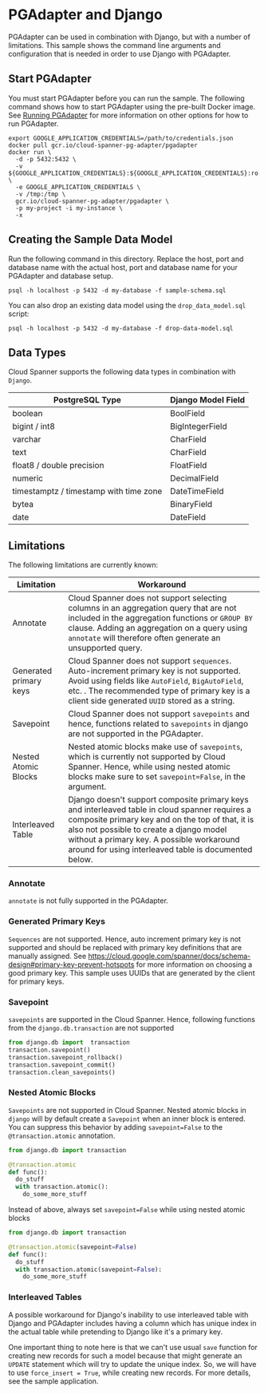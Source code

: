 # PGAdapter and Django

PGAdapter can be used in combination with Django, but with a number of limitations. This sample
shows the command line arguments and configuration that is needed in order to use Django with
PGAdapter.

## Start PGAdapter
You must start PGAdapter before you can run the sample. The following command shows how to start PGAdapter using the
pre-built Docker image. See [Running PGAdapter](../../../README.md#usage) for more information on other options for how
to run PGAdapter.

```shell
export GOOGLE_APPLICATION_CREDENTIALS=/path/to/credentials.json
docker pull gcr.io/cloud-spanner-pg-adapter/pgadapter
docker run \
  -d -p 5432:5432 \
  -v ${GOOGLE_APPLICATION_CREDENTIALS}:${GOOGLE_APPLICATION_CREDENTIALS}:ro \
  -e GOOGLE_APPLICATION_CREDENTIALS \
  -v /tmp:/tmp \
  gcr.io/cloud-spanner-pg-adapter/pgadapter \
  -p my-project -i my-instance \
  -x
```

## Creating the Sample Data Model
Run the following command in this directory. Replace the host, port and database name with the actual host, port and
database name for your PGAdapter and database setup.

```shell
psql -h localhost -p 5432 -d my-database -f sample-schema.sql
```

You can also drop an existing data model using the `drop_data_model.sql` script:

```shell
psql -h localhost -p 5432 -d my-database -f drop-data-model.sql
```

## Data Types
Cloud Spanner supports the following data types in combination with `Django`.

| PostgreSQL Type                        | Django Model Field |
|----------------------------------------|--------------------|
| boolean                                | BoolField          |
| bigint / int8                          | BigIntegerField    |
| varchar                                | CharField          |
| text                                   | CharField          |
| float8 / double precision              | FloatField         |
| numeric                                | DecimalField       |
| timestamptz / timestamp with time zone | DateTimeField      |
| bytea                                  | BinaryField        |
| date                                   | DateField          |

## Limitations
The following limitations are currently known:

| Limitation             | Workaround                                                                                                                                                                                                                                                                                          |
|------------------------|-----------------------------------------------------------------------------------------------------------------------------------------------------------------------------------------------------------------------------------------------------------------------------------------------------|
| Annotate               | Cloud Spanner does not support selecting columns in an aggregation query that are not included in the aggregation functions or `GROUP BY` clause. Adding an aggregation on a query using `annotate` will therefore often generate an unsupported query.                                                                |
| Generated primary keys | Cloud Spanner does not support `sequences`. Auto-increment primary key is not supported. Avoid using fields like `AutoField`, `BigAutoField`, etc. . The recommended type of primary key is a client side generated `UUID` stored as a string.                                                      |
| Savepoint              | Cloud Spanner does not support `savepoints` and hence, functions related to `savepoints` in django are not supported in the PGAdapter.                                                                                                                                                              |
| Nested Atomic Blocks   | Nested atomic blocks make use of `savepoints`, which is currently not supported by Cloud Spanner. Hence, while using nested atomic blocks make sure to set `savepoint=False`, in the argument.                                                                                                      |
| Interleaved Table      | Django doesn't support composite primary keys and interleaved table in cloud spanner requires a composite primary key and on the top of that, it is also not possible to create a django model without a primary key. A possible workaround around for using interleaved table is documented below. |


### Annotate
`annotate` is not fully supported in the PGAdapter.


### Generated Primary Keys
`Sequences` are not supported. Hence, auto increment primary key is not supported and should be replaced with primary key definitions that
are manually assigned. See https://cloud.google.com/spanner/docs/schema-design#primary-key-prevent-hotspots
for more information on choosing a good primary key. This sample uses UUIDs that are generated by the client for primary
keys.

### Savepoint
`savepoints` are supported in the Cloud Spanner. Hence, following functions from the `django.db.transaction` are not supported

```python
from django.db import  transaction
transaction.savepoint()
transaction.savepoint_rollback()
transaction.savepoint_commit()
transaction.clean_savepoints()
```

### Nested Atomic Blocks
`Savepoints` are not supported in Cloud Spanner. Nested atomic blocks in `django` will by default create a
`Savepoint` when an inner block is entered. You can suppress this behavior by adding `savepoint=False` to
the `@transaction.atomic` annotation.
```python
from django.db import transaction

@transaction.atomic
def func():
  do_stuff
  with transaction.atomic():
    do_some_more_stuff
```

Instead of above, always set `savepoint=False` while using nested atomic blocks
```python
from django.db import transaction

@transaction.atomic(savepoint=False)
def func():
  do_stuff
  with transaction.atomic(savepoint=False):
    do_some_more_stuff
```

### Interleaved Tables
A possible workaround for Django's inability to use interleaved table with Django and PGAdapter includes 
having a column which has unique index in the actual table while pretending to Django like it's a primary key. 

One important thing to note here is that we can't use usual `save` function for creating new records for such a model 
because that might generate an `UPDATE` statement which will try to update the unique index. 
So, we will have to use `force_insert = True`, while creating new records. For more details, see the sample application.